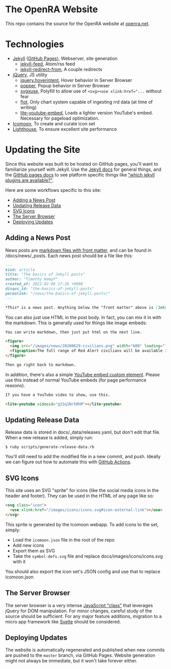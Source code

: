 # The OpenRA Website

This repo contains the source for the OpenRA website at [openra.net](https://openra.net).

# Technologies

- [Jekyll](https://jekyllrb.com/) ([GitHub Pages](https://pages.github.com/)), Webserver, site generation
  - [jekyll-feed](https://github.com/jekyll/jekyll-feed), Atom/rss feed
  - [jekyll-redirect-from](https://github.com/jekyll/jekyll-redirect-from), A couple redirects
- [jQuery](https://jquery.com/), JS utility
  - [jquery.hoverintent](https://briancherne.github.io/jquery-hoverIntent/), Hover behavior in Server Browser
  - [popper](https://popper.js.org/), Popup behavior in Server Browser
  - [svgxuse](https://github.com/Keyamoon/svgxuse), Polyfill to allow use of `<svg><use xlink:href="...` without fear
  - [flot](https://www.flotcharts.org/), Only chart system capable of ingesting rrd data (at time of writing)
  - [lite-youtube-embed](https://github.com/paulirish/lite-youtube-embed), Loads a lighter version YouTube's embed. Necessary for pageload optimization.
- [Icomoon](https://icomoon.io/), To create and curate icon set
- [Lighthouse](https://developers.google.com/web/tools/lighthouse/), To ensure excellent site performance

# Updating the Site

Since this website was built to be hosted on GitHub pages, you'll want to familiarize yourself with Jekyll. Use the [Jekyll docs](https://jekyllrb.com/docs/) for general things, and the [GitHub pages docs](https://docs.github.com/en/github-ae@latest/github/working-with-github-pages/getting-started-with-github-pages) to see platform specific things like ["which jekyll plugins are available?"](https://pages.github.com/versions/).

Here are some workflows specific to this site:
- [Adding a News Post](#adding-a-news-post)
- [Updating Release Data](#updating-release-data)
- [SVG Icons](#svg-icons)
- [The Server Browser](#the-server-browser)
- [Deploying Updates](#deploying-updates)

## Adding a News Post

News posts are [markdown files with front matter](https://jekyllrb.com/docs/posts/), and can be found in /docs/news/_posts. Each news post should be a file like this:

```md
---
kind: article
title: "The basics of Jekyll posts"
author: "Timothy Kempf"
created_at: 2021-02-06 17:26 +0000
disqus_id: "the-basics-of-jekyll-posts"
permalink: "/news/the-basics-of-jekyll-posts/"
---

*This* is a news post. Anything below the "front matter" above is [Jekyll style markdown](https://www.markdownguide.org/tools/jekyll/).

```

You can also just use HTML in the post body. In fact, you can mix it in with the markdown. This is generally used for things like image embeds:

```md
You can write markdown, then just put html on the next line.

<figure>
  <img src="/images/news/20200629-civilians.png" width="600" loading="lazy" alt="Red Alert civilians" />
  <figcaption>The full range of Red Alert civilians will be available in the next OpenRA release thanks to details learned from the C&C Remastered Collection source code release.</figcaption>
</figure>

Then go right back to markdown.
```

In addition, there's also a simple [YouTube embed custom element](https://github.com/paulirish/lite-youtube-embed). Please use this instead of normal YouTube embeds (for page performance reasons).

```md
If you have a YouTube video to show, use this.

<lite-youtube videoid="g1Sq1Nr58hM"></lite-youtube>
```

## Updating Release Data

Release data is stored in docs/_data/releases.yaml, but don't edit that file. When a new release is added, simply run:

```
$ ruby scripts/generate-release-data.rb
```

You'll still need to add the modified file in a new commit, and push. Ideally we can figure out how to automate this with [GitHub Actions](https://docs.github.com/en/actions/reference/events-that-trigger-workflows).

## SVG Icons

This site uses an SVG "sprite" for icons (like the social media icons in the header and footer). They can be used in the HTML of any page like so:

```html
<svg class="icon">
  <use xlink:href="/images/icons/icons.svg#icon-external-link"></use>
</svg>
```

This sprite is generated by the Icomoon webapp. To add icons to the set, simply:

- Load the `icomoon.json` file in the root of the repo
- Add new icons
- Export them as SVG
- Take the `symbol-defs.svg` file and replace docs/images/icons/icons.svg with it

You should also export the icon set's JSON config and use that to replace icomoon.json

## The Server Browser

The server browser is a very intense [JavaScript "class"](https://developer.mozilla.org/en-US/docs/Glossary/Constructor) that leverages jQuery for DOM manipulation. For minor changes, careful study of the source should be sufficient. For any major feature additions, migration to a micro app framework like [Svelte](https://svelte.dev/) should be considered.

## Deploying Updates

The website is automatically regenerated and published when new commits are pushed to the `master` branch, via GitHub Pages. Website generation might not always be immediate, but it won't take forever either.